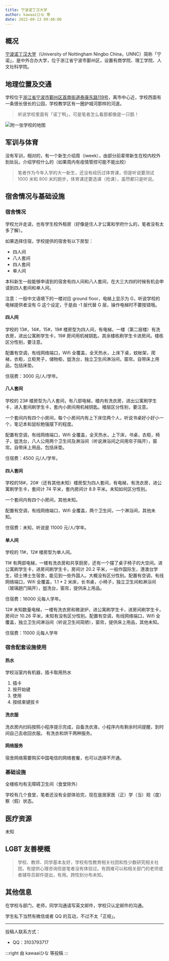 ```yaml
---
title: 宁波诺丁汉大学
author: kawaaiひな 等
date: 2022-09-13 09:40:00
---
```


## 概况

[宁波诺丁汉大学](https://www.nottingham.edu.cn)（University of Nottingham Ningbo China，UNNC）简称「宁诺」，是中外合办大学，位于浙江省宁波市鄞州区，设置有商学院、理工学院、人文社科学院。

## 地理位置及交通

学校位于[浙江省宁波市鄞州区首南街道泰康东路119号](https://amap.com/place/B023E05D2H)，离市中心近，学校西面有一条很长很长的公园，学校教学区有一圈护城河那样的河道。

> 听说学校里面有「诺丁鸭」，可是笔者怎么看那都像是一只鹅！

![附一张学校的地图](https://www.nottingham.edu.cn/en/Estates/images/Campus-Map/20220112-Campus-Map.jpg)

## 军训与体育

没有军训，相对的，有一个新生介绍周（iweek），由部分前辈带新生在校内校外到处玩，介绍学校什么的（如果周内有疫情管控可能不能出校）

> 笔者作为今年入学的大一新生，还没有经历过体育课，但是听说要测试 1000 米和 800 米的跑步，体育课还要选课（抢课），虽然都只是听说。

## 宿舍情况与基础设施

### 宿舍情况

学校允许走读，也有学生校外租房（好像是住人才公寓和学府什么的，笔者没有太多了解）。

如果选择住宿，学校提供的宿舍有以下房型：

- 四人间
- 八人套间
- 四人套间
- 单人间

本科新生一般能够申请到的宿舍有四人间和八人套间，在大三大四的时候有机会申请到四人套间和单人间。

注意：一般中文语境下的一楼对应 ground floor，电梯上显示为 G，听说学校的电梯提供者没有 G 这个设定，于是由 -1 层代替 G 层，操作电梯时不要按错哦。

#### 四人间

学校的 13#，14#，15#，19# 楼房型为四人间，有电梯，一楼（第二层楼）有洗衣房，进出公寓刷学生卡，19# 房间用机械钥匙，其余楼栋刷学生卡进房间。楼栋区分性别，要注意。

配置有空调，有线网络端口，Wifi 全覆盖，全天热水，上床下桌，蚊帐架，爬梯，衣柜，立柜凳子，储物柜，盥洗台，独立卫生间淋浴间，窗帘。自带床上用品，包括床垫。

住宿费：3000 元/人/学年。

#### 八人套间

学校的 23# 楼房型为八人套间，有八部电梯，楼内有洗衣房，进出公寓刷学生卡，进入套间刷学生卡，套内小房间用机械钥匙。楼层区分性别，要注意。

一个套间内有四个小房间，每个小房间内有上下床住两个人，听说书桌好小好小一个，笔记本和鼠标勉强摆下的程度。

配置有空调，有线网络端口，Wifi 全覆盖，全天热水，上下床，书桌，衣柜，椅子，盥洗台，八人公用两个卫生间及淋浴间（听说淋浴间之间用帘子隔开），窗帘。自带床上用品，包括床垫。

住宿费：4500 元/人/学年。

#### 四人套间

学校的18#，20#（还有其他未知）楼房型为四人套间，有电梯，有洗衣房，进公寓刷学生卡，套间计 74 平米，套内房间计 8.9 平米。未知如何区分性别。

一个套间内有四个小房间，其他未知。

配置有空调，有线网络端口，Wifi 全覆盖，两个卫生间，一个淋浴间，其他未知。

住宿费：未知，听说是 11000 元/人/学年。

#### 单人间

学校的 11#，12# 楼房型为单人间。

11# 有两部电梯，一楼有洗衣房和共享厨房，还有一个摆了桌子椅子的大空间。进公寓刷学生卡，进房间刷学生卡，房间计 20.2 平米，一般作国际生，港澳台学生，硕士博士生宿舍，能见到一些外国人。大概没有区分性别。配置有空调，有线网络端口，Wifi 全覆盖，1.1 * 2 米床，长书桌，小椅子，独立卫生间和淋浴间（玻璃趟门隔开），盥洗台，窗帘，提供床上用品。

住宿费：16000 元每人学年。

12# 未知数量电梯，一楼有洗衣房和微波炉，进公寓刷学生卡，进房间刷学生卡，房间计 10.26 平米，未知有没有区分性别。配置有空调，有线网络端口，Wifi 全覆盖，独立卫生间淋浴间（听说卫生间简陋），窗帘，提供床上用品，其他未知。

住宿费：11000 元每人学年

### 宿舍配套设施使用

#### 热水

学校浴室内有机器，插卡取用热水

1. 插卡
1. 按开始键
1. 使用
1. 按结束键拔卡

#### 洗衣服

洗衣房内扫码按照小程序提示完成，自备洗衣液，小程序内有剩余时间提醒，到时间自己去收回衣服。
有洗衣和烘干两种服务。

#### 网络服务

宿舍网络需要购买中国电信的网络套餐，也可以选择不开通。

### 基础设施

全楼栋均有无障碍卫生间（食堂除外）

学校有几个食堂，笔者还没有全部体验完，现在是居家医（正）学（当）观（度）察（假）状态。

## 医疗资源

未知

## LGBT 友善梗概

> 学校、教师、同学基本友好，学校有性教育相关社团和性少数研究相关社团，有提供心理咨询但是笔者没有体验过。有困难可以和相关部门的老师或者辅导员邮件提出，有用。跨性别分布未知。

## 其他信息

在学校与部门，老师，同学沟通请写英文邮件，学校只认定邮件的沟通。

学生私下当然有微信或者 QQ 的互动，不过不太「正规」。

---

投稿人联系方式：

- QQ：3103793717

:::right
由 kawaaiひな 等投稿
:::
